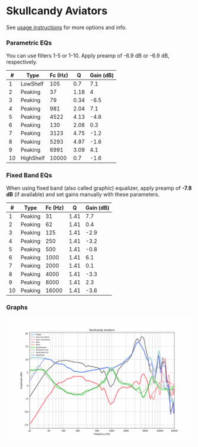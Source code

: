# Skullcandy Aviators
See [usage instructions](https://github.com/jaakkopasanen/AutoEq#usage) for more options and info.

### Parametric EQs
You can use filters 1-5 or 1-10. Apply preamp of -6.9 dB or -6.9 dB, respectively.

|   # | Type      |   Fc (Hz) |    Q |   Gain (dB) |
|-----|-----------|-----------|------|-------------|
|   1 | LowShelf  |       105 | 0.7  |         7.1 |
|   2 | Peaking   |        37 | 1.18 |         4   |
|   3 | Peaking   |        79 | 0.34 |        -6.5 |
|   4 | Peaking   |       981 | 2.04 |         7.1 |
|   5 | Peaking   |      4522 | 4.13 |        -4.6 |
|   6 | Peaking   |       130 | 2.06 |         0.3 |
|   7 | Peaking   |      3123 | 4.75 |        -1.2 |
|   8 | Peaking   |      5293 | 4.97 |        -1.6 |
|   9 | Peaking   |      6991 | 3.09 |         4.1 |
|  10 | HighShelf |     10000 | 0.7  |        -1.6 |

### Fixed Band EQs
When using fixed band (also called graphic) equalizer, apply preamp of **-7.8 dB** (if available) and set gains manually with these parameters.

|   # | Type    |   Fc (Hz) |    Q |   Gain (dB) |
|-----|---------|-----------|------|-------------|
|   1 | Peaking |        31 | 1.41 |         7.7 |
|   2 | Peaking |        62 | 1.41 |         0.4 |
|   3 | Peaking |       125 | 1.41 |        -2.9 |
|   4 | Peaking |       250 | 1.41 |        -3.2 |
|   5 | Peaking |       500 | 1.41 |        -0.8 |
|   6 | Peaking |      1000 | 1.41 |         6.1 |
|   7 | Peaking |      2000 | 1.41 |         0.1 |
|   8 | Peaking |      4000 | 1.41 |        -3.3 |
|   9 | Peaking |      8000 | 1.41 |         2.3 |
|  10 | Peaking |     16000 | 1.41 |        -3.6 |

### Graphs
![](./Skullcandy%20Aviators.png)

